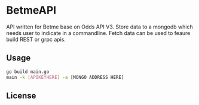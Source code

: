 # BetmeAPI
API written for Betme base on Odds API V3.
Store data to a mongodb which needs user to indicate in a commandline.
Fetch data can be used to feaure build REST or grpc apis.

## Usage

```bash
go build main.go
main -k [APIKEYHERE] -a [MONGO ADDRESS HERE]
```

## License
